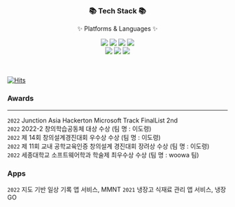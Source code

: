 <div align=center>
	<h3>📚 Tech Stack 📚</h3>
	<p>✨ Platforms & Languages ✨</p>
</div>
<div align="center">
	<img src="https://img.shields.io/badge/Node.js-339933?style=flat&logo=Node.js&logoColor=white" />
	<img src="https://img.shields.io/badge/NestJS-E0234E?style=flat&logo=NestJS&logoColor=white" />
	<img src="https://img.shields.io/badge/Express-000000?style=flat&logo=Express&logoColor=white" />
	<img src="https://img.shields.io/badge/TypeScript-3178C6?style=flat&logo=TypeScript&logoColor=white" />
	<br>
	<img src="https://img.shields.io/badge/MySQL-4479A1?style=flat&logo=MySQL&logoColor=white" />
	<img src="https://img.shields.io/badge/PostgreSQL-4169E1?style=flat&logo=PostgreSQL&logoColor=white" />
	<img src="https://img.shields.io/badge/Amazon AWS-232F3E?style=flat&logo=Amazon AWS&logoColor=white" />
</div>
<br>
<br>

[![Hits](https://hits.seeyoufarm.com/api/count/incr/badge.svg?url=https%3A%2F%2Fgithub.com%2Fkimdoha&count_bg=%23F3AC3A&title_bg=%23555555&icon=&icon_color=%23F3AE49&title=hits&edge_flat=false)](https://hits.seeyoufarm.com)  


### Awards
---
`2022` Junction Asia Hackerton Microsoft Track FinalList 2nd   
`2022` 2022-2 창의학습공동체 대상 수상 (팀 명 : 이도령)  
`2022` 제 14회 창의설계경진대회 우수상 수상 (팀 명 : 이도령)  
`2022` 제 11회 교내 공학교육인증 창의설계 경진대회 장려상 수상 (팀 명 : 이도령)  
`2022` 세종대학교 소프트웨어학과 학술제 최우수상 수상 (팀 명 : woowa 팀)


### Apps
`2022` 지도 기반 일상 기록 앱 서비스, MMNT 
`2021` 냉장고 식재료 관리 앱 서비스, 냉장GO
